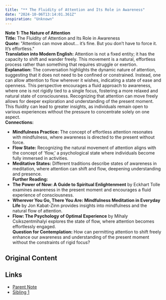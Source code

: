 ```yaml
---
title: "** The Fluidity of Attention and Its Role in Awareness"
date: "2024-10-06T13:14:01.361Z"
inspiration: "Unknown"
---
```



**Note 1: The Nature of Attention**  
**Title:** The Fluidity of Attention and Its Role in Awareness  
**Quote:** "Attention can move about... it’s fine. But you don’t have to force it. It’s effortless."  
**Translation into Modern English:** Attention is not a fixed entity; it has the capacity to shift and wander freely. This movement is a natural, effortless process rather than something that requires struggle or exertion.  
**Explanation:** The conversation highlights the dynamic nature of attention, suggesting that it does not need to be confined or constrained. Instead, one can allow attention to flow wherever it wishes, indicating a state of ease and openness. This perspective encourages a fluid approach to awareness, where one is not rigidly tied to a single focus, fostering a more relaxed and natural state of consciousness. Recognizing that attention can move freely allows for deeper exploration and understanding of the present moment. This fluidity can lead to greater insights, as individuals remain open to various experiences without the pressure to concentrate solely on one aspect.  
**Connections:**  
- **Mindfulness Practice:** The concept of effortless attention resonates with mindfulness, where awareness is directed to the present without force.  
- **Flow State:** Recognizing the natural movement of attention aligns with the concept of 'flow,' a psychological state where individuals become fully immersed in activities.  
- **Meditative States:** Different traditions describe states of awareness in meditation, where attention can shift and flow, deepening understanding and presence.  
**Further Reading:**  
- **The Power of Now: A Guide to Spiritual Enlightenment** by Eckhart Tolle examines awareness in the present moment and encourages a fluid experience of consciousness.  
- **Wherever You Go, There You Are: Mindfulness Meditation in Everyday Life** by Jon Kabat-Zinn provides insights into mindfulness and the natural flow of attention.  
- **Flow: The Psychology of Optimal Experience** by Mihaly Csikszentmihalyi explores the state of flow, where attention becomes effortlessly engaged.  
**Question for Contemplation:** How can permitting attention to shift freely enhance our awareness and understanding of the present moment without the constraints of rigid focus?

## Original Content



## Links

- [Parent Note](/parent-note.md)
- [Sibling 1](/zettel1.md)
